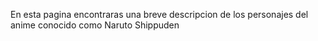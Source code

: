 En esta pagina encontraras una breve descripcion de los personajes del anime conocido como Naruto Shippuden
